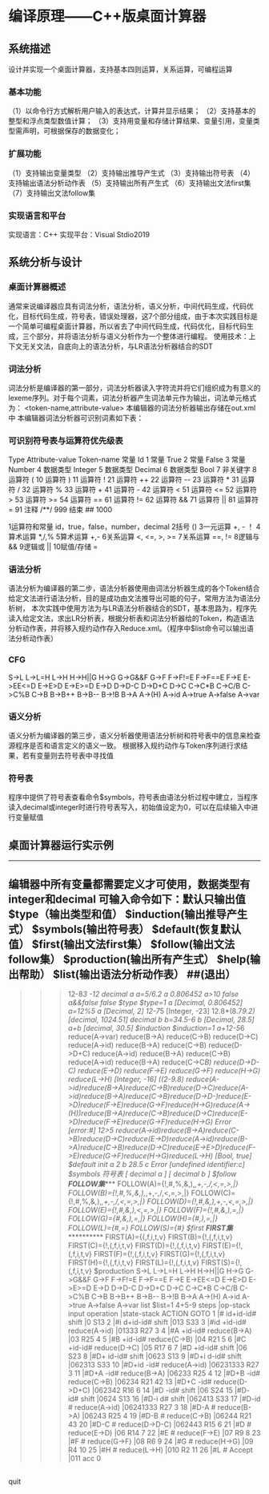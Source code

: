 # 编译原理——C++版桌面计算器
## 系统描述
设计并实现一个桌面计算器，支持基本四则运算，关系运算，可编程运算
### 基本功能
（1）以命令行方式解析用户输入的表达式，计算并显示结果；
（2）支持基本的整型和浮点类型数值计算；
（3）支持用变量和存储计算结果、变量引用，变量类型需声明，可根据保存的数据变化；
### 扩展功能
（1）支持输出变量类型
（2）支持输出推导产生式
（3）支持输出符号表
（4）支持输出语法分析动作表
（5）支持输出所有产生式
（6）支持输出文法first集
（7）支持输出文法follow集
### 实现语言和平台
实现语言：C++
实现平台：Visual Stdio2019
## 系统分析与设计
### 桌面计算器概述
通常来说编译器应具有词法分析，语法分析，语义分析，中间代码生成，代码优化，目标代码生成，符号表，错误处理器，这7个部分组成，由于本次实践目标是一个简单可编程桌面计算器，所以省去了中间代码生成，代码优化，目标代码生成，三个部分，并将语法分析与语义分析作为一个整体进行编程。
使用技术：上下文无关文法，自底向上的语法分析，与LR语法分析器结合的SDT
### 词法分析
词法分析是编译器的第一部分，词法分析器读入字符流并将它们组织成为有意义的lexeme序列。对于每个词素，词法分析器产生词法单元作为输出，词法单元格式为：
	<token-name,attribute-value>
本编辑器的词法分析器输出存储在out.xml中
本编辑器词法分析器可识别词素如下表：
### 可识别符号表与运算符优先级表
Type	Attribute-value	Token-name
常量	Id	1
常量	True	2
常量	False	3
常量	Number	4
数据类型	Integer	5
数据类型	Decimal	6
数据类型	Bool	7
非关键字		8
运算符	(	10
运算符	)	11
运算符	!	21
运算符	++	22
运算符	--	23
运算符	*	31
运算符	/	32
运算符	%	33
运算符	+	41
运算符	-	42
运算符	<	51
运算符	<=	52
运算符	>	53
运算符	>=	54
运算符	==	61
运算符	!=	62
运算符	&&	71
运算符	||	81
运算符	=	91
注释	/**/	999
结束	##	1000


1运算符和常量	id，true，false，number，decimal
2括号	()
3一元运算	+, - ！
4算术运算	*,/,%
5算术运算	+,-
6关系运算	<, <=, >, >=
7关系运算	==, !=
8逻辑与	&&
9逻辑或	||
10赋值/存储	=
### 语法分析
语法分析为编译器的第二步，语法分析器使用由词法分析器生成的各个Token结合给定文法进行语法分析，目的是成功由文法推导出可能的句子，常用方法为语法分析树，
本次实践中使用方法为与LR语法分析器结合的SDT，基本思路为，程序先读入给定文法，求出LR分析表，根据分析表和词法分析器给的Token，构造语法分析动作表，并将移入规约动作存入Reduce.xml。（程序中$list命令可以输出语法分析动作表）

### CFG
S->L
L->L=H
L->H
H->H||G
H->G
G->G&&F
G->F
F->F!=E
F->F==E
F->E
E->E<D
E->E<=D
E->E>D
E->E>=D
E->D
D->D-C
D->D+C
D->C
C->C*B
C->C/B
C->C%B
C->B
B->B++
B->B--
B->!B
B->A
A->(H)
A->id
A->true
A->false
A->var
### 语义分析
语义分析为编译器的第三步，语义分析器使用语法分析树和符号表中的信息来检查源程序是否和语言定义的语义一致。
根据移入规约动作与Token序列进行求结果，若有变量则去符号表中寻找值
### 符号表
程序中提供了符号表查看命令$symbols，符号表由语法分析过程中建立，当程序读入decimal或integer时进行符号表写入，初始值设定为0，可以在后续输入中进行变量赋值
## 桌面计算器运行实示例
---------------------------------
编辑器中所有变量都需要定义才可使用，数据类型有integer和decimal
可输入命令如下：默认只输出值
    $type（输出类型和值）
    $induction(输出推导产生式）
    $symbols(输出符号表）
    $default(恢复默认值）
    $first(输出文法first集）
    $follow(输出文法follow集）
    $production(输出所有产生式）
    $help(输出帮助）
    $list(输出语法分析动作表）
    ##(退出）
---------------------------------
>>>12-8*3
-12
>>>decimal a
>>>a=5/6.2
>>>a
0.806452
>>>a>10
false
>>>a&&false
false
>>>$type
$type=1
>>>a
[Decimal, 0.806452]
>>>a=12%5
>>>a
[Decimal, 2]
>>>12-7*5
[Integer, -23]
>>>12.8*(8.7*9.2)
[decimal, 1024.51]
>>>decimal b
>>>b=34.5-6
>>>b
[Decimal, 28.5]
>>>a+b
[decimal, 30.5]
>>>$induction
$induction=1
>>>a+12-5*6
reduce(A->var)
reduce(B->A)
reduce(C->B)
reduce(D->C)
reduce(A->id)
reduce(B->A)
reduce(C->B)
reduce(D->D+C)
reduce(A->id)
reduce(B->A)
reduce(C->B)
reduce(A->id)
reduce(B->A)
reduce(C->C*B)
reduce(D->D-C)
reduce(E->D)
reduce(F->E)
reduce(G->F)
reduce(H->G)
reduce(L->H)
[Integer, -16]
>>>((2-9.8)
reduce(A->id)reduce(B->A)reduce(C->B)reduce(D->C)reduce(A->id)reduce(B->A)reduce(C->B)reduce(D->D-)reduce(E->D)reduce(F->E)reduce(G->F)reduce(H->G)reduce(A->(H))reduce(B->A)reduce(C->B)reduce(D->C)reduce(E->D)reduce(F->E)reduce(G->F)reduce(H->G)
Error [error:#]
>>>12>5
reduce(A->id)reduce(B->A)reduce(C->B)reduce(D->C)reduce(E->D)reduce(A->id)reduce(B->A)reduce(C->B)reduce(D->C)reduce(E->E>D)reduce(F->E)reduce(G->F)reduce(H->G)reduce(L->H)
[Bool, true]
>>>$default
init
>>>a
2
>>>b
28.5
>>>c
Error [undefined identifier:c]
>>>$symbols
符号表
[ decimal a ]
[ decimal b ]
>>>$follow
***************FOLLOW集*******************
FOLLOW(A)={!,#,%,&,),*,+,-,/,<,=,>,|}
FOLLOW(B)={!,#,%,&,),*,+,-,/,<,=,>,|}
FOLLOW(C)={!,#,%,&,),*,+,-,/,<,=,>,|}
FOLLOW(D)={!,#,&,),+,-,<,=,>,|}
FOLLOW(E)={!,#,&,),<,=,>,|}
FOLLOW(F)={!,#,&,),=,|}
FOLLOW(G)={#,&,),=,|}
FOLLOW(H)={#,),=,|}
FOLLOW(L)={#,=}
FOLLOW(S)={#}
>>>$first
****************FIRST集***************************
FIRST(A)={(,f,i,t,v}
FIRST(B)={!,(,f,i,t,v}
FIRST(C)={!,(,f,i,t,v}
FIRST(D)={!,(,f,i,t,v}
FIRST(E)={!,(,f,i,t,v}
FIRST(F)={!,(,f,i,t,v}
FIRST(G)={!,(,f,i,t,v}
FIRST(H)={!,(,f,i,t,v}
FIRST(L)={!,(,f,i,t,v}
FIRST(S)={!,(,f,i,t,v}
>>>$production
S->L
L->L=H
L->H
H->H||G
H->G
G->G&&F
G->F
F->F!=E
F->F==E
F->E
E->E<D
E->E<=D
E->E>D
E->E>=D
E->D
D->D-C
D->D+C
D->C
C->C*B
C->C/B
C->C%B
C->B
B->B++
B->B--
B->!B
B->A
A->(H)
A->id
A->true
A->false
A->var
>>>list
$list=1
>>>4+5-9
steps          |op-stack       input          operation           |state-stack    ACTION         GOTO
1              |#              id+id-id#      shift               |0              S13
2              |#i             d+id-id#       shift               |013            S33
3              |#id            +id-id#        reduce(A->id)       |01333          R27            3
4              |#A             +id-id#        reduce(B->A)        |03             R25            4
5              |#B             +id-id#        reduce(C->B)        |04             R21            5
6              |#C             +id-id#        reduce(D->C)        |05             R17            6
7              |#D             +id-id#        shift               |06             S23
8              |#D+            id-id#         shift               |0623           S13
9              |#D+i           d-id#          shift               |062313         S33
10             |#D+id          -id#           reduce(A->id)       |06231333       R27            3
11             |#D+A           -id#           reduce(B->A)        |06233          R25            4
12             |#D+B           -id#           reduce(C->B)        |06234          R21            42
13             |#D+C           -id#           reduce(D->D+C)      |062342         R16            6
14             |#D             -id#           shift               |06             S24
15             |#D-            id#            shift               |0624           S13
16             |#D-i           d#             shift               |062413         S33
17             |#D-id          #              reduce(A->id)       |06241333       R27            3
18             |#D-A           #              reduce(B->A)        |06243          R25            4
19             |#D-B           #              reduce(C->B)        |06244          R21            43
20             |#D-C           #              reduce(D->D-C)      |062443         R15            6
21             |#D             #              reduce(E->D)        |06             R14            7
22             |#E             #              reduce(F->E)        |07             R9             8
23             |#F             #              reduce(G->F)        |08             R6             9
24             |#G             #              reduce(H->G)        |09             R4             10
25             |#H             #              reduce(L->H)        |010            R2             11
26             |#L             #              Accept              |011            acc
0
>>>##
quit
